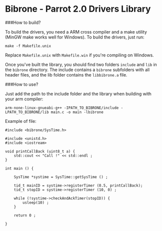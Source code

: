 Bibrone - Parrot 2.0 Drivers Library
====================================

###How to build?

To build the drivers, you need a ARM cross compiler and a make utility (MinGW make works well for Windows). To build the drivers, just run:

```
make -f Makefile.unix
```

Replace `Makefile.unix` with `Makefile.win` if you're compiling on Windows.

Once you've built the library, you should find two folders `include` and `lib` in the `bibrone` directory. The include contains a `bibrone` subfolders with all header files, and the lib folder contains the `libbibrone.a` file.

###How to use?

Just add the path to the include folder and the library when building with your arm compiler:

```
arm-none-linux-gnueabi-g++ -IPATH_TO_BIBRONE/include -LPATH_TO_BIBRONE/lib main.c -o main -lbibrone
```

Example of file:

```
#include <bibrone/SysTime.h>

#include <unistd.h>
#include <iostream>

void printCallBack (uint8_t a) {
    std::cout << "Call !" << std::endl ;
}

int main () {

    SysTime *systime = SysTime::getSysTime () ;
    
    tid_t mainID = systime->registerTimer (0.5, printCallBack);
    tid_t stopID = systime->registerTimer (10, 0) ;
    
    while (!systime->checkAndAckTimer(stopID)) {
        usleep(10) ;
    }
    
    return 0 ;
    
}
```

